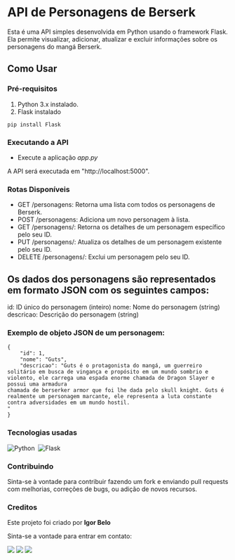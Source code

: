 ﻿# API de Personagens de Berserk

Esta é uma API simples desenvolvida em Python usando o framework Flask. Ela permite visualizar, adicionar, atualizar e excluir informações sobre os personagens do mangá Berserk.

## Como Usar

### Pré-requisitos

1. Python 3.x instalado.
2. Flask instalado 
``` 
pip install Flask 
```

### Executando a API

* Execute a aplicação *app.py*

A API será executada em "http://localhost:5000".

### Rotas Disponíveis

* GET /personagens: Retorna uma lista com todos os personagens de Berserk.
* POST /personagens: Adiciona um novo personagem à lista.
* GET /personagens/<id>: Retorna os detalhes de um personagem específico pelo seu ID.
* PUT /personagens/<id>: Atualiza os detalhes de um personagem existente pelo seu ID.
* DELETE /personagens/<id>: Exclui um personagem pelo seu ID.

## Os dados dos personagens são representados em formato JSON com os seguintes campos:

id: ID único do personagem (inteiro)
nome: Nome do personagem (string)
descricao: Descrição do personagem (string)

### Exemplo de objeto JSON de um personagem:
```
{
    "id": 1,
    "nome": "Guts",
    "descricao": "Guts é o protagonista do mangá, um guerreiro solitário em busca de vingança e propósito em um mundo sombrio e violento, ele carrega uma espada enorme chamada de Dragon Slayer e possui uma armadura 
chamada de berserker armor que foi lhe dada pelo skull knight. Guts é realmente um personagem marcante, ele representa a luta constante contra adversidades em um mundo hostil.
"
}
```

### Tecnologias usadas

![Python](https://img.shields.io/badge/Python-306998?style=for-the-badge&logo=python&logoColor=FFE873)&nbsp;
![Flask](https://img.shields.io/badge/Flask-000000?style=for-the-badge&logo=flask&logoColor=white)&nbsp;

### Contribuindo

Sinta-se à vontade para contribuir fazendo um fork e enviando pull requests com melhorias, correções de bugs, ou adição de novos recursos.

### Creditos

Este projeto foi criado por **Igor Belo**

Sinta-se a vontade para entrar em contato:

<div align="left"> 
  <a href="https://www.linkedin.com/in/igor-belo/" target="_blank"><img src="https://img.shields.io/badge/LinkedIn-0077B5?style=for-the-badge&logo=linkedin&logoColor=white"  target="_blank"></a> 
  <a href="https://www.instagram.com/igor_belo.py/" target="_blank"><img src="https://img.shields.io/badge/Instagram-E4405F?style=for-the-badge&logo=instagram&logoColor=white"></a>
  <a href = "mailto:igorbello170@gmail.com"> <img src="https://img.shields.io/badge/-Gmail-%23333?style=for-the-badge&logo=gmail&logoColor=white" target="_blank"></a>
</div>
